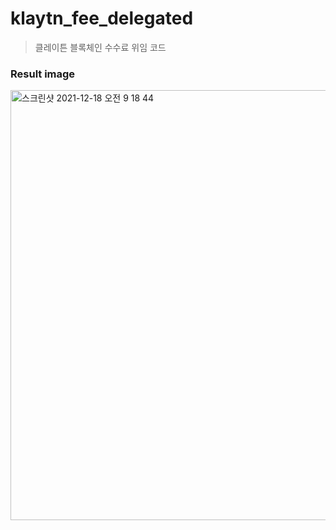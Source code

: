 # klaytn_fee_delegated

> 클레이튼 블록체인 수수료 위임 코드



### Result image
<img width="688" alt="스크린샷 2021-12-18 오전 9 18 44" src="https://user-images.githubusercontent.com/58046372/146621801-5ce492bb-9017-45b3-acd0-fe8e75281ef2.png">
